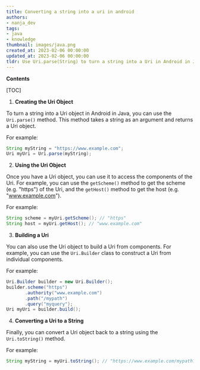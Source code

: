 ```yaml
---
title: Converting a string into a uri in android
authors:
- nanja_dev
tags:
- java
- knowledge
thumbnail: images/java.png
created_at: 2023-02-06 00:00:00
updated_at: 2023-02-06 00:00:00
tldr: Use Uri.parse(String) to turn a string into a Uri in Android in Java.
---
```


**Contents**

[TOC]

1. **Creating the Uri Object**

To turn a string into a Uri object in Android in Java, you can use the `Uri.parse()` method. This method takes a string as an argument and returns a Uri object.

For example: 

```java
String myString = "https://www.example.com";
Uri myUri = Uri.parse(myString);
```

2. **Using the Uri Object**

Once you have a Uri object, you can use it to access the components of the Uri. For example, you can use the `getScheme()` method to get the scheme (e.g. "https") of the Uri, and the `getHost()` method to get the host (e.g. "www.example.com").

For example: 

```java
String scheme = myUri.getScheme(); // "https"
String host = myUri.getHost(); // "www.example.com"
```

3. **Building a Uri**

You can also use the Uri object to build a Uri from components. For example, you can use the `Uri.Builder` class to construct a Uri from individual components.

For example:

```java
Uri.Builder builder = new Uri.Builder();
builder.scheme("https")
       .authority("www.example.com")
       .path("/mypath")
       .query("myquery");
Uri myUri = builder.build();
```

4. **Converting a Uri to a String**

Finally, you can convert a Uri object back to a string using the `Uri.toString()` method.

For example:

```java
String myString = myUri.toString(); // "https://www.example.com/mypath?myquery"
```
